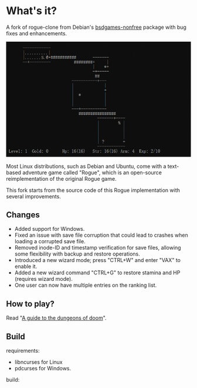 # What's it?

A fork of rogue-clone from Debian's [bsdgames-nonfree](https://packages.debian.org/bookworm/bsdgames-nonfree) package with bug fixes and enhancements. 

![](doc/rogue.png)

Most Linux distributions, such as Debian and Ubuntu, come with a text-based adventure game called "Rogue", which is an open-source reimplementation of the original Rogue game.

This fork starts from the source code of this Rogue implementation with several improvements.

## Changes

- Added support for Windows.
- Fixed an issue with save file corruption that could lead to crashes when loading a corrupted save file.
- Removed inode-ID and timestamp verification for save files, allowing some flexibility with backup and restore operations.
- Introduced a new wizard mode; press "CTRL+W" and enter "VAX" to enable it.
- Added a new wizard command "CTRL+G" to restore stamina and HP (requires wizard mode).
- One user can now have multiple entries on the ranking list.

## How to play?

Read "[A guide to the dungeons of doom](doc/a-guide-to-the-dungeons-of-doom)".

## Build

requirements:

- libncurses for Linux
- pdcurses for Windows.

build:

